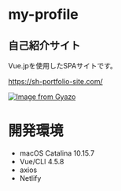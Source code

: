 # my-profile

## 自己紹介サイト

Vue.jpを使用したSPAサイトです。

https://sh-portfolio-site.com/


[![Image from Gyazo](https://i.gyazo.com/4ede1464545530e182e594c4231e6542.jpg)](https://gyazo.com/4ede1464545530e182e594c4231e6542)

# 開発環境

- macOS Catalina 10.15.7
- Vue/CLI 4.5.8
- axios
- Netlify



